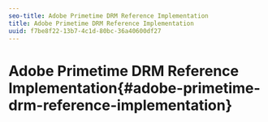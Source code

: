 ```yaml
---
seo-title: Adobe Primetime DRM Reference Implementation
title: Adobe Primetime DRM Reference Implementation
uuid: f7be8f22-13b7-4c1d-80bc-36a40600df27
---
```


# Adobe Primetime DRM Reference Implementation{#adobe-primetime-drm-reference-implementation}

